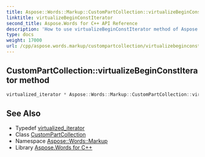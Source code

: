 ```yaml
---
title: Aspose::Words::Markup::CustomPartCollection::virtualizeBeginConstIterator method
linktitle: virtualizeBeginConstIterator
second_title: Aspose.Words for C++ API Reference
description: 'How to use virtualizeBeginConstIterator method of Aspose::Words::Markup::CustomPartCollection class in C++.'
type: docs
weight: 17000
url: /cpp/aspose.words.markup/custompartcollection/virtualizebeginconstiterator/
---
```

## CustomPartCollection::virtualizeBeginConstIterator method




```cpp
virtualized_iterator * Aspose::Words::Markup::CustomPartCollection::virtualizeBeginConstIterator() const override
```

## See Also

* Typedef [virtualized_iterator](../virtualized_iterator/)
* Class [CustomPartCollection](../)
* Namespace [Aspose::Words::Markup](../../)
* Library [Aspose.Words for C++](../../../)
